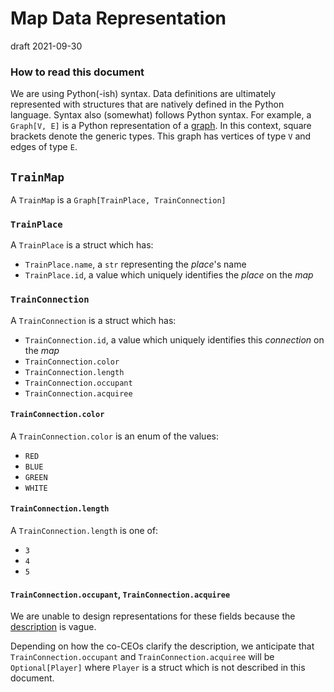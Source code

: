 # Map Data Representation

draft
2021-09-30

### How to read this document

We are using Python(-ish) syntax. Data definitions are ultimately represented
with structures that are natively defined in the Python language. Syntax also
(somewhat) follows Python syntax. For example, a `Graph[V, E]` is a Python
representation of a
[graph](https://wikipedia.org/wiki/Graph_(abstract_data_type)?lang=en).
In this context, square brackets denote the generic types. This graph has
vertices of type `V` and edges of type `E`.

## `TrainMap`

A `TrainMap` is a `Graph[TrainPlace, TrainConnection]`

### `TrainPlace`

A `TrainPlace` is a struct which has:

- `TrainPlace.name`, a `str` representing the _place_'s name
- `TrainPlace.id`, a value which uniquely identifies the _place_ on the _map_

### `TrainConnection`

A `TrainConnection` is a struct which has:

- `TrainConnection.id`, a value which uniquely identifies this _connection_ on the _map_
- `TrainConnection.color`
- `TrainConnection.length`
- `TrainConnection.occupant`
- `TrainConnection.acquiree`

#### `TrainConnection.color`

A `TrainConnection.color` is an enum of the values:

- `RED`
- `BLUE`
- `GREEN`
- `WHITE`

#### `TrainConnection.length`

A `TrainConnection.length` is one of:

- `3`
- `4`
- `5`

#### `TrainConnection.occupant`, `TrainConnection.acquiree`

We are unable to design representations for these fields because the
[description](https://www.ccs.neu.edu/home/matthias/4500-f21/trains.html) is
vague.

Depending on how the co-CEOs clarify the description, we anticipate that
`TrainConnection.occupant` and `TrainConnection.acquiree` will be `Optional[Player]`
where `Player` is a struct which is not described in this document.

